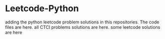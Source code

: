 # Leetcode-Python
adding the python leetcode problem solutions in this repositories. 
The code files are here.
all CTCI problems solutions are here.
some leetcode solutions are here





































































































































































































































































































































































































